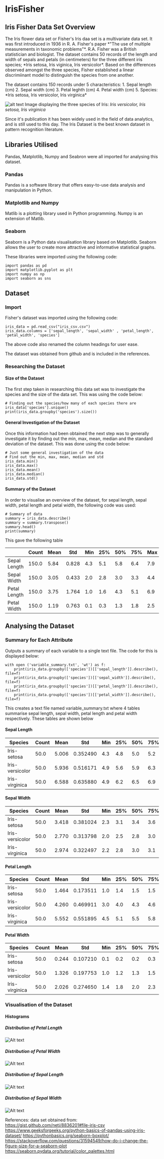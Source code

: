 # IrisFisher

Iris Fisher Data Set Overview
---
<p> The Iris flower data set or Fisher's Iris daa set is a multivariate data set. It was first introduced in 1936 in R. A. Fisher's paper *"The use of multiple measurements in taxonomic problems"*. R.A. Fisher was a British statistician and biologist. The dataset contains 50 records of the length and width of sepals and petals (in centimeters) for the three different iris species; *Iris setosa, Iris viginica, Iris versicolor*. Based on the differences observed amongst the three species, Fisher established a linear discrimiinant model to distinguish the species from one another.<p>

<p> The dataset contains 150 records under 5 characteristics:
1.  Sepal length (cm)
2.  Sepal width (cm)
3.  Petal leghth (cm)
4.  Petal width (cm)
5.  Species: *Iris setosa, Iris versicolor, Iris virginica*

![alt text](https://miro.medium.com/fit/c/1838/551/0*Uw37vrrKzeEWahdB)
Image displaying the three species of Iris: *Iris versicolor, Iris setosa, Iris virginica*

<p>Since it's publication it has been widely used in the field of data analytics, and is still used to this day. The Iris Dataset is the best known dataset in pattern recognition literature.<p>

Libraries Utilised
---
Pandas, Matplotlib, Numpy and Seabron were all imported for analysing this dataset.

### Pandas
Pandas is a software library that offers easy-to-use data analysis and manipulation in Python.

### Matplotlib and Numpy
Matlib is a plotting library used in Python programming. Numpy is an extension of Matlib.

### Seaborn
Seaborn is a Python data visualisation library based on Matplotlib. Seaborn allows the user to create more attractive and informative statistical graphs.

These libraries were imported using the following code:

```
import pandas as pd
import matplotlib.pyplot as plt
import numpy as np
import seaborn as sns
```

## Dataset
### Import
Fisher's dataset was imported using the following code:

```
iris_data = pd.read_csv("iris_csv.csv")
iris_data.columns = ['sepal_length', 'sepal_width' , 'petal_length', 'petal_width', 'species']
```

The above code also renamed the column headings for user ease.

The dataset was obtained from github and is included in the references.

### Researching the Dataset
#### Size of the Dataset
The first step taken in researching this data set was to investigate the species and the size of the data set. This was using the code below:
```
# Finding out the species/how many of each species there are
iris_data['species'].unique()
print(iris_data.groupby('species').size())
```
#### General Investigation of the Dataset
Once this information had been obtained the next step was to generally investigate it by finding out the min, max, mean, median and the standard deviation of the dataset. This was done using the code below:

```
# Just some general investigation of the data
# Find out the min, max, mean, median and std
iris_data.min()
iris_data.max()
iris_data.mean()
iris_data.median()
iris_data.std()
```
#### Summary of the Dataset
In order to visualise an overview of the dataset, for sepal length, sepal width, petal length and petal width, the following code was used:

```
# Summary of data
summary = iris_data.describe()
summary = summary.transpose()
summary.head()
print(summary)
```
This gave the following table

|            | Count  | Mean | Std   | Min | 25%  | 50%   | 75%  | Max  |
|---         |---     |---   |---    |---  |---   |---    |---   |---   |
 Sepal Length| 150.0  | 5.84 | 0.828 | 4.3 | 5.1  | 5.8   | 6.4  | 7.9  | 
 Sepal Width | 150.0  | 3.05 | 0.433 | 2.0 | 2.8  | 3.0   | 3.3  | 4.4  |
 Petal Length| 150.0  | 3.75 | 1.764 | 1.0 | 1.6  | 4.3   | 5.1  | 6.9  |  
 Petal Width | 150.0  | 1.19 | 0.763 | 0.1 | 0.3  | 1.3   | 1.8  | 2.5  |
  

Analysing the Dataset
---
### Summary for Each Attribute
Outputs a summary of each variable to a single text file. The code for this is displayed below:
```
with open ('variable_summary.txt', 'wt') as f:
    print(iris_data.groupby(['species'])[['sepal_length']].describe(), file=f)
    print(iris_data.groupby(['species'])[['sepal_width']].describe(), file=f)
    print(iris_data.groupby(['species'])[['petal_length']].describe(), file=f)
    print(iris_data.groupby(['species'])[['petal_width']].describe(), file=f)
```
This creates a text file named variable_summary.txt where 4 tables summarise sepal length, sepal width, petal length and petal width respectively. These tables are shown below

#### Sepal Length  

|Species            |Count   |Mean   |Std       |Min    |25%    |50%    |75%    |Max    |
|---                |---     |---    |---       |---    |---    |---    |---    |---    |
 Iris-setosa        |50.0    |5.006  |0.352490  |4.3    |4.8    |5.0    |5.2    |5.8    |
 Iris-versicolor    |50.0    |5.936  |0.516171  |4.9    |5.6    |5.9    |6.3    |7.0    |
 Iris-virginica     |50.0    |6.588  |0.635880  |4.9    |6.2    |6.5    |6.9    |7.9    |


#### Sepal Width  

|Species             |Count   |Mean   |Std       |Min    |25%    |50%    |75%    |Max    |
|---                 |---     |---    |---       |---    |---    |---    |---    |---    |
 Iris-setosa         |50.0    |3.418  |0.381024  |2.3    |3.1    |3.4    |3.6    |4.4    |
 Iris-versicolor     |50.0    |2.770  |0.313798  |2.0    |2.5    |2.8    |3.0    |3.4    |
 Iris-virginica      |50.0    |2.974  |0.322497  |2.2    |2.8    |3.0    |3.1    |3.8    |

#### Petal Length

|Species             |Count   |Mean   |Std       |Min    |25%    |50%    |75%    |Max    |
|---                 |---     |---    |---       |---    |---    |---    |---    |---    |
 Iris-setosa         |50.0    |1.464  |0.173511  |1.0    |1.4    |1.5    |1.5    |1.9    |
 Iris-versicolor     |50.0    |4.260  |0.469911  |3.0    |4.0    |4.3    |4.6    |5.1    |
 Iris-virginica      |50.0    |5.552  |0.551895  |4.5    |5.1    |5.5    |5.8    |6.9    |

#### Petal Width
|Species             |Count   |Mean   |Std       |Min    |25%    |50%    |75%    |Max    |
|---                 |---     |---    |---       |---    |---    |---    |---    |---    |
 Iris-setosa         |50.0    |0.244  |0.107210  |0.1    |0.2    |0.2    |0.3    |0.6    |
 Iris-versicolor     |50.0    |1.326  |0.197753  |1.0    |1.2    |1.3    |1.5    |1.8    |
 Iris-virginica      |50.0    |2.026  |0.274650  |1.4    |1.8    |2.0    |2.3    |2.5    |

### Visualisation of the Dataset
#### Histograms
##### Distribution of Petal Length
![Alt text](https://github.com/SaidhbhFoley/IrisFisher/blob/main/Distribution%20of%20Petal%20Length.png?raw=true)
##### Distribution of Petal Width
![Alt text](https://github.com/SaidhbhFoley/IrisFisher/blob/main/Distribution%20of%20Petal%20Width.png?raw=true)
##### Distribution of Sepal Length
![Alt text](https://github.com/SaidhbhFoley/IrisFisher/blob/main/Distribution%20of%20Sepal%20Length.png?raw=true)
##### Distribution of Sepal Width
![Alt text](https://github.com/SaidhbhFoley/IrisFisher/blob/main/Distribution%20of%20Sepal%20Width.png?raw=true)

References:
data set obtained from: https://gist.github.com/netj/8836201#file-iris-csv
https://www.geeksforgeeks.org/python-basics-of-pandas-using-iris-dataset/
https://pythonbasics.org/seaborn-boxplot/
https://stackoverflow.com/questions/31594549/how-do-i-change-the-figure-size-for-a-seaborn-plot
https://seaborn.pydata.org/tutorial/color_palettes.html